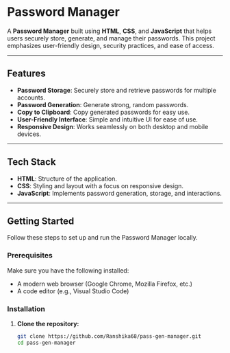 # Password Manager

A **Password Manager** built using **HTML**, **CSS**, and **JavaScript** that helps users securely store, generate, and manage their passwords. This project emphasizes user-friendly design, security practices, and ease of access.

---

## Features

- **Password Storage**: Securely store and retrieve passwords for multiple accounts.
- **Password Generation**: Generate strong, random passwords.
- **Copy to Clipboard**: Copy generated passwords for easy use.
- **User-Friendly Interface**: Simple and intuitive UI for ease of use.
- **Responsive Design**: Works seamlessly on both desktop and mobile devices.

---

## Tech Stack

- **HTML**: Structure of the application.
- **CSS**: Styling and layout with a focus on responsive design.
- **JavaScript**: Implements password generation, storage, and interactions.

---

## Getting Started

Follow these steps to set up and run the Password Manager locally.

### Prerequisites

Make sure you have the following installed:

- A modern web browser (Google Chrome, Mozilla Firefox, etc.)
- A code editor (e.g., Visual Studio Code)

### Installation

1. **Clone the repository:**
   ```bash
   git clone https://github.com/Ranshika68/pass-gen-manager.git
   cd pass-gen-manager
